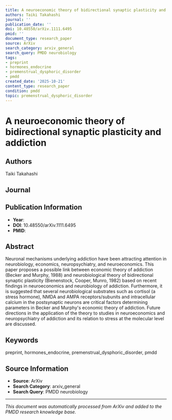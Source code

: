 ```yaml
---
title: A neuroeconomic theory of bidirectional synaptic plasticity and addiction
authors: Taiki Takahashi
journal: ''
publication_date: ''
doi: 10.48550/arXiv.1111.6495
pmid: ''
document_type: research_paper
source: ArXiv
search_category: arxiv_general
search_query: PMDD neurobiology
tags:
- preprint
- hormones_endocrine
- premenstrual_dysphoric_disorder
- pmdd
created_date: '2025-10-21'
content_type: research_paper
condition: pmdd
topic: premenstrual_dysphoric_disorder
---
```


# A neuroeconomic theory of bidirectional synaptic plasticity and addiction

## Authors
Taiki Takahashi

## Journal


## Publication Information
- **Year**: 
- **DOI**: 10.48550/arXiv.1111.6495
- **PMID**: 

## Abstract
Neuronal mechanisms underlying addiction have been attracting attention in neurobiology, economics, neuropsychiatry, and neuroeconomics. This paper proposes a possible link between economic theory of addiction (Becker and Murphy, 1988) and neurobiological theory of bidirectional synaptic plasticity (Bienenstock, Cooper, Munro, 1982) based on recent findings in neuroeconomics and neurobiology of addiction. Furthermore, it is suggested that several neurobiological substrates such as cortisol (a stress hormone), NMDA and AMPA receptors/subunits and intracellular calcium in the postsynaptic neurons are critical factors determining parameters in Becker and Murphy's economic theory of addiction. Future directions in the application of the theory to studies in neuroeconomics and neuropsychiatry of addiction and its relation to stress at the molecular level are discussed.

## Keywords
preprint, hormones_endocrine, premenstrual_dysphoric_disorder, pmdd

## Source Information
- **Source**: ArXiv
- **Search Category**: arxiv_general
- **Search Query**: PMDD neurobiology

---
*This document was automatically processed from ArXiv and added to the PMDD research knowledge base.*
